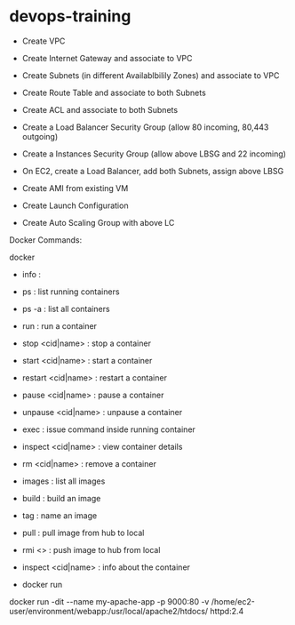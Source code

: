 # devops-training

- Create VPC
- Create Internet Gateway and associate to VPC
- Create Subnets (in different Availablbilily Zones) and associate to VPC
- Create Route Table and associate to both Subnets
- Create ACL and associate to both Subnets
- Create a Load Balancer Security Group (allow 80 incoming, 80,443 outgoing)
- Create a Instances Security Group (allow above LBSG and 22 incoming)
- On EC2, create a Load Balancer, add both Subnets, assign above LBSG

- Create AMI from existing VM
- Create Launch Configuration
- Create Auto Scaling Group with above LC

Docker Commands:

docker
- info : 
- ps : list running containers
- ps -a : list all containers
- run : run a container
- stop <cid|name> : stop a container
- start <cid|name> : start a container
- restart <cid|name> : restart a container
- pause <cid|name> : pause a container
- unpause <cid|name> : unpause a container
- exec : issue command inside running container
- inspect <cid|name> : view container details
- rm <cid|name> : remove a container
- images : list all images
- build : build an image
- tag : name an image
- pull : pull image from hub to local
- rmi <> : push image to hub from local
- inspect <cid|name> : info about the container

- docker run

docker run -dit --name my-apache-app -p 9000:80 -v /home/ec2-user/environment/webapp:/usr/local/apache2/htdocs/ httpd:2.4

